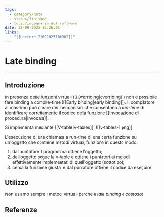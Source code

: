 ```yaml
---
tags:
  - category/note
  - status/finished
  - topic/ingegneria-del-software
date: 22-09-2025 15:26:01
links:
  - "[[Lecture 22092025100902]]"
---
```

# Late binding
---
## Introduzione
In presenza delle funzioni virtuali ([[Overriding|overriding]]) non è possibile fare binding a compile-time ([[Early binding|early binding]]). Il compilatore al massimo può creare dei meccanismi che consentano a _run-time_ di identificare correttamente il codice della funzione [[Invocazione di procedura|invocata]].

Si implementa mediante [[V-table|v-tables]].
![[v-tables-1.png]]

L'esecuzione di una chiamata a run-time di una certa funzione su un'oggetto che contiene metodi virtuali, funziona in questo modo:
1. dal puntatore il programma ottiene l'oggetto;
2. dall'oggetto segue la v-table e ottiene i puntatori ai metodi effettivamente implementati di quell'oggetto (sottotipo);
3. cerca la funzione giusta, e dal puntatore ottiene il codice da eseguire.

## Utilizzo
Non usiamo sempre i metodi virtuali perché _il late binding è costoso_!

## Referenze